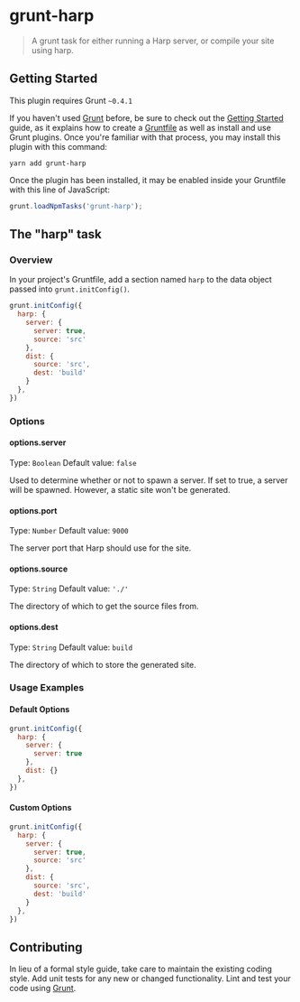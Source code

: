 # grunt-harp

> A grunt task for either running a Harp server, or compile your site using harp.

## Getting Started

This plugin requires Grunt `~0.4.1`

If you haven't used [Grunt](http://gruntjs.com/) before, be sure to check out the [Getting Started](http://gruntjs.com/getting-started) guide, as it explains how to create a [Gruntfile](http://gruntjs.com/sample-gruntfile) as well as install and use Grunt plugins. Once you're familiar with that process, you may install this plugin with this command:

```shell
yarn add grunt-harp
```

Once the plugin has been installed, it may be enabled inside your Gruntfile with this line of JavaScript:

```js
grunt.loadNpmTasks('grunt-harp');
```

## The "harp" task

### Overview

In your project's Gruntfile, add a section named `harp` to the data object passed into `grunt.initConfig()`.

```js
grunt.initConfig({
  harp: {
    server: {
      server: true,
      source: 'src'
    },
    dist: {
      source: 'src',
      dest: 'build'
    }
  },
})
```

### Options

#### options.server

Type: `Boolean`
Default value: `false`

Used to determine whether or not to spawn a server. If set to true, a server will be spawned. However, a static site won't be generated.

#### options.port

Type: `Number`
Default value: `9000`

The server port that Harp should use for the site.

#### options.source

Type: `String`
Default value: `'./'`

The directory of which to get the source files from.

#### options.dest

Type: `String`
Default value: `build`

The directory of which to store the generated site.

### Usage Examples

#### Default Options

```js
grunt.initConfig({
  harp: {
    server: {
      server: true
    },
    dist: {}
  },
})
```

#### Custom Options

```js
grunt.initConfig({
  harp: {
    server: {
      server: true,
      source: 'src'
    },
    dist: {
      source: 'src',
      dest: 'build'
    }
  },
})
```

## Contributing

In lieu of a formal style guide, take care to maintain the existing coding style. Add unit tests for any new or changed functionality. Lint and test your code using [Grunt](http://gruntjs.com/).
